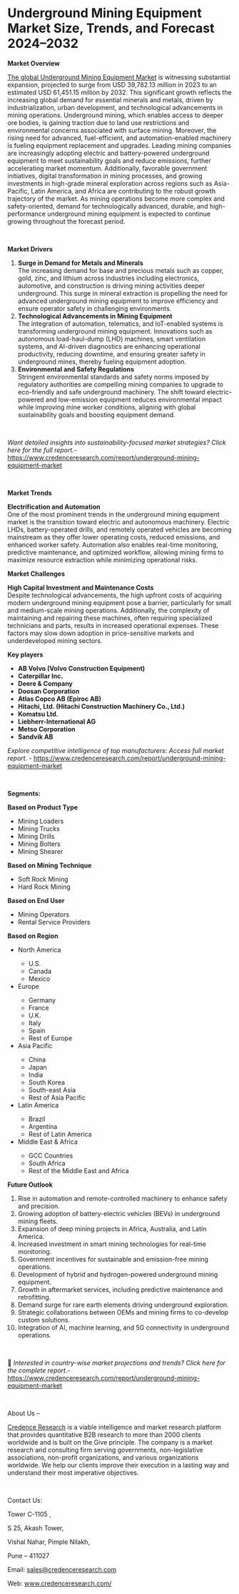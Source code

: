# Underground Mining Equipment Market Size, Trends, and Forecast 2024–2032


<p><strong>Market Overview</strong></p>
<p><a href="https://www.credenceresearch.com/report/underground-mining-equipment-market">The global Underground Mining Equipment Market</a> is witnessing substantial expansion, projected to surge from USD 39,782.13 million in 2023 to an estimated USD 61,451.15 million by 2032. This significant growth reflects the increasing global demand for essential minerals and metals, driven by industrialization, urban development, and technological advancements in mining operations. Underground mining, which enables access to deeper ore bodies, is gaining traction due to land use restrictions and environmental concerns associated with surface mining. Moreover, the rising need for advanced, fuel-efficient, and automation-enabled machinery is fueling equipment replacement and upgrades. Leading mining companies are increasingly adopting electric and battery-powered underground equipment to meet sustainability goals and reduce emissions, further accelerating market momentum. Additionally, favorable government initiatives, digital transformation in mining processes, and growing investments in high-grade mineral exploration across regions such as Asia-Pacific, Latin America, and Africa are contributing to the robust growth trajectory of the market. As mining operations become more complex and safety-oriented, demand for technologically advanced, durable, and high-performance underground mining equipment is expected to continue growing throughout the forecast period.</p>
<p><strong>&nbsp;</strong></p>
<p><strong>Market Drivers</strong></p>
<ol>
<li><strong> Surge in Demand for Metals and Minerals</strong><br /> The increasing demand for base and precious metals such as copper, gold, zinc, and lithium across industries including electronics, automotive, and construction is driving mining activities deeper underground. This surge in mineral extraction is propelling the need for advanced underground mining equipment to improve efficiency and ensure operator safety in challenging environments.</li>
<li><strong> Technological Advancements in Mining Equipment</strong><br /> The integration of automation, telematics, and IoT-enabled systems is transforming underground mining equipment. Innovations such as autonomous load-haul-dump (LHD) machines, smart ventilation systems, and AI-driven diagnostics are enhancing operational productivity, reducing downtime, and ensuring greater safety in underground mines, thereby fueling equipment adoption.</li>
<li><strong> Environmental and Safety Regulations</strong><br /> Stringent environmental standards and safety norms imposed by regulatory authorities are compelling mining companies to upgrade to eco-friendly and safe underground machinery. The shift toward electric-powered and low-emission equipment reduces environmental impact while improving mine worker conditions, aligning with global sustainability goals and boosting equipment demand.</li>
</ol>
<p><strong>&nbsp;</strong></p>
<p><em>Want detailed insights into sustainability-focused market strategies? Click here for the full report.- </em><a href="https://www.credenceresearch.com/report/underground-mining-equipment-market">https://www.credenceresearch.com/report/underground-mining-equipment-market</a></p>
<p>&nbsp;</p>
<p><strong>Market Trends</strong></p>
<p><strong>Electrification and Automation</strong><br /> One of the most prominent trends in the underground mining equipment market is the transition toward electric and autonomous machinery. Electric LHDs, battery-operated drills, and remotely operated vehicles are becoming mainstream as they offer lower operating costs, reduced emissions, and enhanced worker safety. Automation also enables real-time monitoring, predictive maintenance, and optimized workflow, allowing mining firms to maximize resource extraction while minimizing operational risks.</p>
<p><strong>Market Challenges</strong></p>
<p><strong>High Capital Investment and Maintenance Costs</strong><br /> Despite technological advancements, the high upfront costs of acquiring modern underground mining equipment pose a barrier, particularly for small and medium-scale mining operations. Additionally, the complexity of maintaining and repairing these machines, often requiring specialized technicians and parts, results in increased operational expenses. These factors may slow down adoption in price-sensitive markets and underdeveloped mining sectors.</p>
<p><strong>Key players</strong></p>
<ul>
<li><strong>AB Volvo (Volvo Construction Equipment)</strong></li>
<li><strong>Caterpillar Inc.</strong></li>
<li><strong>Deere &amp; Company</strong></li>
<li><strong>Doosan Corporation</strong></li>
<li><strong>Atlas Copco AB (Epiroc AB)</strong></li>
<li><strong>Hitachi, Ltd. (Hitachi Construction Machinery Co., Ltd.)</strong></li>
<li><strong>Komatsu Ltd.</strong></li>
<li><strong>Liebherr-International AG</strong></li>
<li><strong>Metso Corporation</strong></li>
<li><strong>Sandvik AB</strong></li>
</ul>
<p><em>Explore competitive intelligence of top manufacturers: Access full market report. - </em><a href="https://www.credenceresearch.com/report/underground-mining-equipment-market">https://www.credenceresearch.com/report/underground-mining-equipment-market</a></p>
<p>&nbsp;</p>
<p><strong>Segments:</strong></p>
<p><strong>Based on Product Type</strong></p>
<ul>
<li>Mining Loaders</li>
<li>Mining Trucks</li>
<li>Mining Drills</li>
<li>Mining Bolters</li>
<li>Mining Shearer</li>
</ul>
<p><strong>Based on Mining Technique&nbsp;</strong></p>
<ul>
<li>Soft Rock Mining</li>
<li>Hard Rock Mining</li>
</ul>
<p><strong>Based on End User</strong></p>
<ul>
<li>Mining Operators</li>
<li>Rental Service Providers</li>
</ul>
<p><strong>Based on Region</strong></p>
<ul>
<li>North America</li>
<ul>
<li>U.S.</li>
<li>Canada</li>
<li>Mexico</li>
</ul>
<li>Europe</li>
<ul>
<li>Germany</li>
<li>France</li>
<li>U.K.</li>
<li>Italy</li>
<li>Spain</li>
<li>Rest of Europe</li>
</ul>
<li>Asia Pacific</li>
<ul>
<li>China</li>
<li>Japan</li>
<li>India</li>
<li>South Korea</li>
<li>South-east Asia</li>
<li>Rest of Asia Pacific</li>
</ul>
<li>Latin America</li>
<ul>
<li>Brazil</li>
<li>Argentina</li>
<li>Rest of Latin America</li>
</ul>
<li>Middle East &amp; Africa</li>
<ul>
<li>GCC Countries</li>
<li>South Africa</li>
<li>Rest of the Middle East and Africa</li>
</ul>
</ul>
<p><strong>Future Outlook</strong></p>
<ol>
<li>Rise in automation and remote-controlled machinery to enhance safety and precision.</li>
<li>Growing adoption of battery-electric vehicles (BEVs) in underground mining fleets.</li>
<li>Expansion of deep mining projects in Africa, Australia, and Latin America.</li>
<li>Increased investment in smart mining technologies for real-time monitoring.</li>
<li>Government incentives for sustainable and emission-free mining operations.</li>
<li>Development of hybrid and hydrogen-powered underground mining equipment.</li>
<li>Growth in aftermarket services, including predictive maintenance and retrofitting.</li>
<li>Demand surge for rare earth elements driving underground exploration.</li>
<li>Strategic collaborations between OEMs and mining firms to co-develop custom solutions.</li>
<li>Integration of AI, machine learning, and 5G connectivity in underground operations.</li>
</ol>
<p>&nbsp;</p>
<p>📌 <em>Interested in country-wise market projections and trends? Click here for the complete report.- </em><a href="https://www.credenceresearch.com/report/underground-mining-equipment-market">https://www.credenceresearch.com/report/underground-mining-equipment-market</a></p>
<p>&nbsp;</p>
<p>About Us &ndash;</p>
<p><a href="https://www.credenceresearch.com/">Credence Research</a> is a viable intelligence and market research platform that provides quantitative B2B research to more than 2000 clients worldwide and is built on the Give principle. The company is a market research and consulting firm serving governments, non-legislative associations, non-profit organizations, and various organizations worldwide. We help our clients improve their execution in a lasting way and understand their most imperative objectives.</p>
<p>&nbsp;</p>
<p>Contact Us:</p>
<p>Tower C-1105 ,</p>
<p>S 25, Akash Tower,</p>
<p>Vishal Nahar, Pimple Nilakh,</p>
<p>Pune &ndash; 411027</p>
<p>Email: <a href="mailto:sales@credenceresearch.com">sales@credenceresearch.com</a></p>
<p>Web: <a href="http://www.credenceresearch.com/">www.credenceresearch.com/</a></p>
